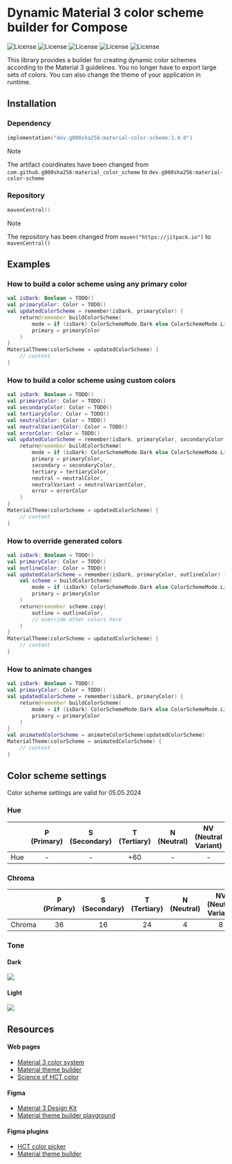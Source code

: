 # Dynamic Material 3 color scheme builder for Compose

![License](https://img.shields.io/static/v1?color=green&label=Platform&message=Android)
![License](https://img.shields.io/static/v1?color=orange&label=Platform&message=JVM)
![License](https://img.shields.io/static/v1?color=blue&label=Platform&message=iOS)
![License](https://img.shields.io/static/v1?color=white&label=Platform&message=MacOS)
![License](https://img.shields.io/static/v1?color=yellow&label=Platform&message=JS)

This library provides a builder for creating dynamic color schemes according to the Material 3 guidelines.
You no longer have to export large sets of colors. You can also change the theme of your application in runtime.

## Installation

### Dependency

```kotlin
implementation("dev.g000sha256:material-color-scheme:1.4.0")
```

> [!NOTE]
> The artifact coordinates have been changed from `com.github.g000sha256:material_color_scheme`
> to `dev.g000sha256:material-color-scheme`

### Repository

```kotlin
mavenCentral()
```

> [!NOTE]
> The repository has been changed from `maven("https://jitpack.io")` to `mavenCentral()`

## Examples

### How to build a color scheme using any primary color

```kotlin
val isDark: Boolean = TODO()
val primaryColor: Color = TODO()
val updatedColorScheme = remember(isDark, primaryColor) {
    return@remember buildColorScheme(
        mode = if (isDark) ColorSchemeMode.Dark else ColorSchemeMode.Light,
        primary = primaryColor
    )
}
MaterialTheme(colorScheme = updatedColorScheme) {
    // content
}
```

### How to build a color scheme using custom colors

```kotlin
val isDark: Boolean = TODO()
val primaryColor: Color = TODO()
val secondaryColor: Color = TODO()
val tertiaryColor: Color = TODO()
val neutralColor: Color = TODO()
val neutralVariantColor: Color = TODO()
val errorColor: Color = TODO()
val updatedColorScheme = remember(isDark, primaryColor, secondaryColor, tertiaryColor, neutralColor, neutralVariantColor, errorColor) {
    return@remember buildColorScheme(
        mode = if (isDark) ColorSchemeMode.Dark else ColorSchemeMode.Light,
        primary = primaryColor,
        secondary = secondaryColor,
        tertiary = tertiaryColor,
        neutral = neutralColor,
        neutralVariant = neutralVariantColor,
        error = errorColor
    )
}
MaterialTheme(colorScheme = updatedColorScheme) {
    // content
}
```

### How to override generated colors

```kotlin
val isDark: Boolean = TODO()
val primaryColor: Color = TODO()
val outlineColor: Color = TODO()
val updatedColorScheme = remember(isDark, primaryColor, outlineColor) {
    val scheme = buildColorScheme(
        mode = if (isDark) ColorSchemeMode.Dark else ColorSchemeMode.Light,
        primary = primaryColor
    )
    return@remember scheme.copy(
        outline = outlineColor,
        // override other colors here
    )
}
MaterialTheme(colorScheme = updatedColorScheme) {
    // content
}
```

### How to animate changes

```kotlin
val isDark: Boolean = TODO()
val primaryColor: Color = TODO()
val updatedColorScheme = remember(isDark, primaryColor) {
    return@remember buildColorScheme(
        mode = if (isDark) ColorSchemeMode.Dark else ColorSchemeMode.Light,
        primary = primaryColor
    )
}
val animatedColorScheme = animateColorScheme(updatedColorScheme)
MaterialTheme(colorScheme = animatedColorScheme) {
    // content
}
```

## Color scheme settings

Color scheme settings are valid for 05.05.2024

### Hue

|     | P (Primary) | S (Secondary) | T (Tertiary) | N (Neutral) | NV (Neutral Variant) | E (Error) |
|-----|:-----------:|:-------------:|:------------:|:-----------:|:--------------------:|:---------:|
| Hue |      -      |       -       |     +60      |      -      |          -           |     -     |

### Chroma

|        | P (Primary) | S (Secondary) | T (Tertiary) | N (Neutral) | NV (Neutral Variant) | E (Error) |
|--------|:-----------:|:-------------:|:------------:|:-----------:|:--------------------:|:---------:|
| Chroma |     36      |      16       |      24      |      4      |          8           |     -     |

### Tone

#### Dark

<img src="images/dark.png" />

#### Light

<img src="images/light.png" />

## Resources

#### Web pages

- [Material 3 color system](https://m3.material.io/styles/color/system/overview)
- [Material theme builder](https://material-foundation.github.io/material-theme-builder)
- [Science of HCT color](https://material.io/blog/science-of-color-design)

#### Figma

- [Material 3 Design Kit](https://www.figma.com/community/file/1035203688168086460)
- [Material theme builder playground](https://www.figma.com/community/plugin/1034969338659738588/material-theme-builder)

#### Figma plugins

- [HCT color picker](https://www.figma.com/community/plugin/1227923985322908257/hct-color-picker)
- [Material theme builder](https://www.figma.com/community/plugin/1034969338659738588/material-theme-builder)